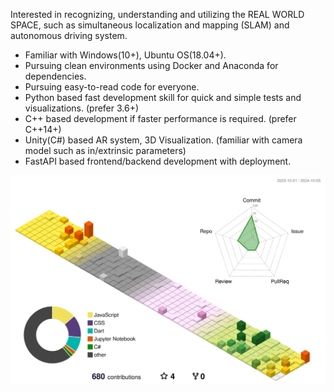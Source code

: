 Interested in recognizing, understanding and utilizing the REAL WORLD SPACE, such as simultaneous localization and mapping (SLAM) and autonomous driving system.

- Familiar with Windows(10+), Ubuntu OS(18.04+).
- Pursuing clean environments using Docker and Anaconda for dependencies.
- Pursuing easy-to-read code for everyone.
- Python based fast development skill for quick and simple tests and visualizations. (prefer 3.6+)
- C++ based development if faster performance is required. (prefer C++14+)
- Unity(C#) based AR system, 3D Visualization. (familiar with camera model such as in/extrinsic parameters)
- FastAPI based frontend/backend development with deployment.

![](./profile-3d-contrib/profile-season.svg)


<!--
**MinChoi0129/MinChoi0129** is a ✨ _special_ ✨ repository because its `README.md` (this file) appears on your GitHub profile.

Here are some ideas to get you started:

- 🔭 I’m currently working on ...
- 🌱 I’m currently learning ...
- 👯 I’m looking to collaborate on ...
- 🤔 I’m looking for help with ...
- 💬 Ask me about ...
- 📫 How to reach me: ...
- 😄 Pronouns: ...
- ⚡ Fun fact: ...
-->
